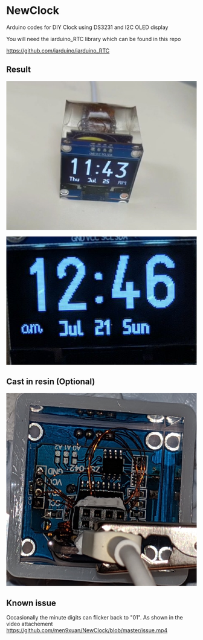 # NewClock
Arduino codes for DIY Clock using DS3231 and I2C OLED display

You will need the iarduino_RTC library which can be found in this repo

https://github.com/iarduino/iarduino_RTC
## Result
![Final result](https://github.com/men9xuan/NewClock/blob/master/Final_look.jpg)

![Image of OLED Screen](https://github.com/men9xuan/NewClock/blob/master/screen.png)

## Cast in resin (Optional)
![Image of Casting](https://github.com/men9xuan/NewClock/blob/master/cast_in_resin.jpg)

## Known issue
Occasionally the minute digits can flicker back to "01". 
As shown in the video attachement
https://github.com/men9xuan/NewClock/blob/master/issue.mp4
